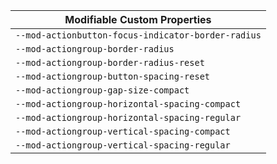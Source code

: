 | Modifiable Custom Properties                       |
| -------------------------------------------------- |
| `--mod-actionbutton-focus-indicator-border-radius` |
| `--mod-actiongroup-border-radius`                  |
| `--mod-actiongroup-border-radius-reset`            |
| `--mod-actiongroup-button-spacing-reset`           |
| `--mod-actiongroup-gap-size-compact`               |
| `--mod-actiongroup-horizontal-spacing-compact`     |
| `--mod-actiongroup-horizontal-spacing-regular`     |
| `--mod-actiongroup-vertical-spacing-compact`       |
| `--mod-actiongroup-vertical-spacing-regular`       |
